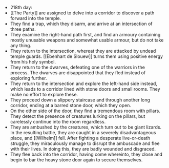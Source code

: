 - 218th day:
- [[The Party]] are assigned to delve into a corridor to discover a path forward into the temple.
- They find a trap, which they disarm, and arrive at an intersection of three paths.
- They examine the right-hand path first, and find an armoury containing mostly unusable weapons and somewhat usable armour, but do not take any thing.
- They return to the intersection, whereat they are attacked by undead temple guards. [[Ebenhart de Slouew]] turns them using positive energy from his holy symbol.
- They return to the dwarves, defeating one of the warriors in the process.  The dwarves are disappointed that they fled instead of exploring further.
- They return to the intersection and explore the left-hand side instead, which leads to a corridor lined with stone doors and small rooms.  They make no effort to explore these.
- They proceed down a slippery staircase and through another long corridor, ending at a barred stone door, which they open.
- On the other side of the door, they find a tremendous room with pillars.  They detect the presence of creatures lurking on the pillars, but carelessly continue into the room regardless.
- They are ambushed by the creatures, which turn out to be giant lizards.  In the resulting battle, they are caught in a severely disadvantageous place, and [[Wilhelm]] fell.  After fighting a desperate live-or-death struggle, they miraculously manage to disrupt the ambuscade and flee with their lives.  In doing this, they are badly wounded and disgraced.
- They flee back into the corridor, having come whereinto, they close and begin to bar the heavy stone door again to secure themselves.